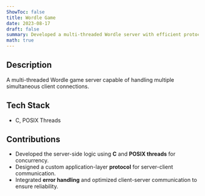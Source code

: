 ```yaml
---
ShowToc: false
title: Wordle Game
date: 2023-08-17
draft: false
summary: Developed a multi-threaded Wordle server with efficient protocols.
math: true
---
```


## Description
A multi-threaded Wordle game server capable of handling multiple simultaneous client connections.

## Tech Stack
- C, POSIX Threads

## Contributions
- Developed the server-side logic using **C** and **POSIX threads** for concurrency.
- Designed a custom application-layer **protocol** for server-client communication.
- Integrated **error handling** and optimized client-server communication to ensure reliability.
